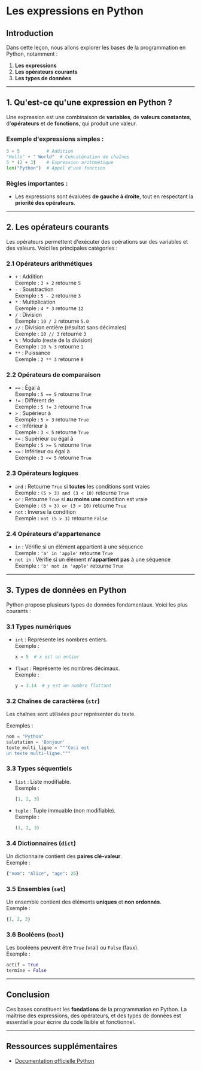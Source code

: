 # Les expressions en Python

## Introduction

Dans cette leçon, nous allons explorer les bases de la programmation en Python, notamment :

1. **Les expressions**
2. **Les opérateurs courants**
3. **Les types de données**

---

## 1. Qu'est-ce qu'une expression en Python ?

Une expression est une combinaison de **variables**, de **valeurs constantes**, d'**opérateurs** et de **fonctions**, qui produit une valeur.

### Exemple d'expressions simples :

```python
3 + 5          # Addition
"Hello" + " World"  # Concaténation de chaînes
5 * (2 + 3)    # Expression arithmétique
len("Python")  # Appel d'une fonction
```

### Règles importantes :
- Les expressions sont évaluées **de gauche à droite**, tout en respectant la **priorité des opérateurs**.

---

## 2. Les opérateurs courants

Les opérateurs permettent d'exécuter des opérations sur des variables et des valeurs. Voici les principales catégories :

### 2.1 Opérateurs arithmétiques

- `+` : Addition  
  Exemple : `3 + 2` retourne `5`
- `-` : Soustraction  
  Exemple : `5 - 2` retourne `3`
- `*` : Multiplication  
  Exemple : `4 * 3` retourne `12`
- `/` : Division  
  Exemple : `10 / 2` retourne `5.0`
- `//` : Division entière (résultat sans décimales)  
  Exemple : `10 // 3` retourne `3`
- `%` : Modulo (reste de la division)  
  Exemple : `10 % 3` retourne `1`
- `**` : Puissance  
  Exemple : `2 ** 3` retourne `8`

### 2.2 Opérateurs de comparaison

- `==` : Égal à  
  Exemple : `5 == 5` retourne `True`
- `!=` : Différent de  
  Exemple : `5 != 3` retourne `True`
- `>` : Supérieur à  
  Exemple : `5 > 3` retourne `True`
- `<` : Inférieur à  
  Exemple : `3 < 5` retourne `True`
- `>=` : Supérieur ou égal à  
  Exemple : `5 >= 5` retourne `True`
- `<=` : Inférieur ou égal à  
  Exemple : `3 <= 5` retourne `True`

### 2.3 Opérateurs logiques

- `and` : Retourne `True` si **toutes** les conditions sont vraies  
  Exemple : `(5 > 3) and (3 < 10)` retourne `True`
- `or` : Retourne `True` si **au moins une** condition est vraie  
  Exemple : `(5 > 3) or (3 > 10)` retourne `True`
- `not` : Inverse la condition  
  Exemple : `not (5 > 3)` retourne `False`

### 2.4 Opérateurs d'appartenance

- `in` : Vérifie si un élément appartient à une séquence  
  Exemple : `'a' in 'apple'` retourne `True`
- `not in` : Vérifie si un élément **n'appartient pas** à une séquence  
  Exemple : `'b' not in 'apple'` retourne `True`

---

## 3. Types de données en Python

Python propose plusieurs types de données fondamentaux. Voici les plus courants :

### 3.1 Types numériques

- `int` : Représente les nombres entiers.  
  Exemple :  
  ```python
  x = 5  # x est un entier
  ```

- `float` : Représente les nombres décimaux.  
  Exemple :  
  ```python
  y = 3.14  # y est un nombre flottant
  ```

### 3.2 Chaînes de caractères (`str`)

Les chaînes sont utilisées pour représenter du texte.

Exemples :  
```python
nom = "Python"
salutation = 'Bonjour'
texte_multi_ligne = """Ceci est
un texte multi-ligne."""
```

### 3.3 Types séquentiels

- `list` : Liste modifiable.  
  Exemple :  
  ```python
  [1, 2, 3]
  ```

- `tuple` : Tuple immuable (non modifiable).  
  Exemple :  
  ```python
  (1, 2, 3)
  ```

### 3.4 Dictionnaires (`dict`)

Un dictionnaire contient des **paires clé-valeur**.  
Exemple :  
```python
{"nom": "Alice", "age": 25}
```

### 3.5 Ensembles (`set`)

Un ensemble contient des éléments **uniques** et **non ordonnés**.  
Exemple :  
```python
{1, 2, 3}
```

### 3.6 Booléens (`bool`)

Les booléens peuvent être `True` (vrai) ou `False` (faux).  
Exemple :  
```python
actif = True
termine = False
```

---

## Conclusion

Ces bases constituent les **fondations** de la programmation en Python. La maîtrise des expressions, des opérateurs, et des types de données est essentielle pour écrire du code lisible et fonctionnel.

---

## Ressources supplémentaires

- [Documentation officielle Python](https://docs.python.org/)
